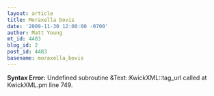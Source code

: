 ```yaml
---
layout: article
title: Moraxella bovis
date: '2009-11-30 12:00:00 -0700'
author: Matt Young
mt_id: 4483
blog_id: 2
post_id: 4483
basename: moraxella_bovis
---
```

<p><strong>Syntax Error:</strong> Undefined subroutine &Text::KwickXML::tag_url called at KwickXML.pm line 749.
</p>

